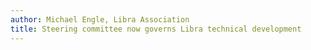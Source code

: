 ```yaml
---
author: Michael Engle, Libra Association
title: Steering committee now governs Libra technical development
---
```


<BlogRedirect />
